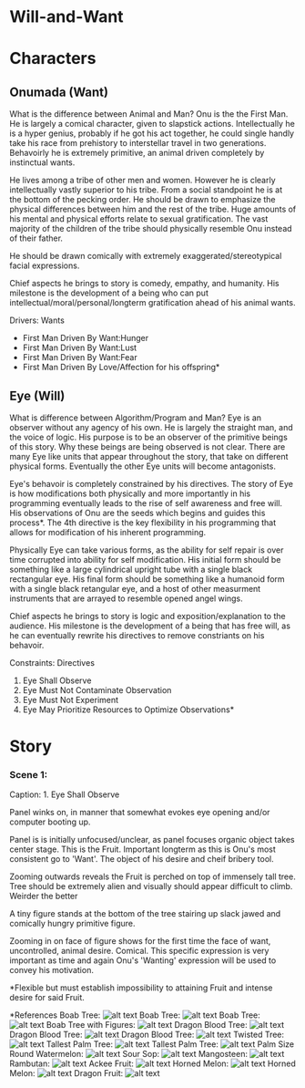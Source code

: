 # Will-and-Want

Characters
==========
Onumada (Want)
------------
What is the difference between Animal and Man?
Onu is the the First Man. He is largely a comical character, given to slapstick actions. Intellectually he is a hyper genius, probably if he got his act together, he could single handly take his race from prehistory to interstellar travel in two generations. Behavoirly he is extremely primitive, an animal driven completely by instinctual wants.  

He lives among a tribe of other men and women. However he is clearly intellectually vastly superior to his tribe. From a social standpoint he is at the bottom of the pecking order. He should be drawn to emphasize the physical differences between him and the rest of the tribe. Huge amounts of his mental and physical efforts relate to sexual gratification. The vast majority of the children of the tribe should physically resemble Onu instead of their father. 

He should be drawn comically with extremely exaggerated/stereotypical facial expressions. 

Chief aspects he brings to story is comedy, empathy, and humanity. His milestone is the development of a being who can put intellectual/moral/personal/longterm gratification ahead of his animal wants. 

Drivers: Wants
- First Man Driven By Want:Hunger
- First Man Driven By Want:Lust
- First Man Driven By Want:Fear
- First Man Driven By Love/Affection for his offspring*

Eye (Will)
--------
What is difference between Algorithm/Program and Man?
Eye is an observer without any agency of his own. He is largely the straight man, and the voice of logic. His purpose is to be an observer of the primitive beings of this story. Why these beings are being observed is not clear. There are many Eye like units that appear throughout the story, that take on different physical forms. Eventually the other Eye units will become antagonists. 

Eye's behavoir is completely constrained by his directives. The story of Eye is how modifications both physically and more importantly in his programming eventually leads to the rise of self awareness and free will. His observations of Onu are the seeds which begins and guides this process*. The 4th directive is the key flexibility in his programming that allows for modification of his inherent programming. 

Physically Eye can take various forms, as the ability for self repair is over time corrupted into ability for self modification. His initial form should be something like a large cylindrical upright tube with a single black rectangular eye. His final form should be something like a humanoid form with a single black retangular eye, and a host of other measurment instruments that are arrayed to resemble opened angel wings. 

Chief aspects he brings to story is logic and exposition/explanation to the audience. His milestone is the development of a being that has free will, as he can eventually rewrite his directives to remove constriants on his behavoir.

Constraints: Directives
1. Eye Shall Observe
2. Eye Must Not Contaminate Observation
3. Eye Must Not Experiment
4. Eye May Prioritize Resources to Optimize Observations*

Story
=====

### Scene 1:

Caption: 1. Eye Shall Observe

Panel winks on, in manner that somewhat evokes eye opening and/or computer booting up. 

Panel is is initially unfocused/unclear, as panel focuses organic object takes center stage. This is the Fruit. Important longterm as this is Onu's most consistent go to 'Want'. The object of his desire and cheif bribery tool. 

Zooming outwards reveals the Fruit is perched on top of immensely tall tree. Tree should be extremely alien and visually should appear difficult to climb. Weirder the better

A tiny figure stands at the bottom of the tree stairing up slack jawed and comically hungry primitive figure.

Zooming in on face of figure shows for the first time the face of want, uncontrolled, animal desire. Comical. This specific expression is very important as time and again Onu's 'Wanting' expression will be used to convey his motivation.

*Flexible but must establish impossibility to attaining Fruit and intense desire for said Fruit.

*References 
Boab Tree: 
![alt text](https://upload.wikimedia.org/wikipedia/commons/a/a8/Adansonia_grandidieri04.jpg "Boab Tree")
Boab Tree: 
![alt text](http://justfunfacts.com/wp-content/uploads/2017/06/baobab-trees.jpg "Boab Tree")
Boab Tree: 
![alt text](https://www.google.com/search?q=baobab+tree&safe=off&rlz=1C1GGRV_enUS771US771&source=lnms&tbm=isch&sa=X&ved=0ahUKEwjv78ORqOXXAhVJ3SYKHW7oBpkQ_AUICigB&biw=1536&bih=736#imgrc=745VVU7zt5ZCvM: "Boab Tree")
Boab Tree with Figures: 
![alt text](http://cdn1.arkive.org/media/08/086520D1-AD0B-4109-A165-55E01B521506/Presentation.Large/Avenue-of-Grandidiers-baobab-trees.jpg "Boab Tree")
Dragon Blood Tree: 
![alt text](https://i.ytimg.com/vi/F9oB_5w_6B4/maxresdefault.jpg "Dragon Blood Tree")
Dragon Blood Tree: 
![alt text](http://www.johnlund.com/Images/Dragon-Blood-Eagle.jpg "Dragon Blood Tree")
Dragon Blood Tree: 
![alt text](http://lh6.googleusercontent.com/-elexauzO_ag/TgZjTwVstaI/AAAAAAABfgk/OgakA5ASV6M/s720/w4rtqwedfqwdqwdqw.jpg "Dragon Blood Tree")
Twisted Tree: 
![alt text](http://lh5.googleusercontent.com/-iIqxEg5cPTQ/TgZjRN0G9mI/AAAAAAABfgI/09i4XfiWTI0/s720/34t234efewrfewfwef.jpg "Twisted Tree")
Tallest Palm Tree: 
![alt text](http://i.imgur.com/cgJYLYG.jpg "Twisted Tree")
Tallest Palm Tree: 
![alt text](http://lh3.ggpht.com/-eKMpz4nYJLo/UefYLWhiO7I/AAAAAAAAqdE/ppy-_6aYEWA/cocora-valley-62.jpg?imgmax=800 "Twisted Tree")
Palm Size Round Watermelon: 
![alt text](https://previews.123rf.com/images/usersam2007/usersam20071209/usersam2007120900024/15173406-Single-sweet-watermelon-isolated-on-white-background-Stock-Photo.jpg "Strange Fruit")
Sour Sop: 
![alt text](https://listverse.com/wp-content/uploads/2011/07/screen-shot-2011-07-08-at-8-13-22-am.jpg "Strange Fruit")
Mangosteen: 
![alt text](https://i0.wp.com/www.thisblogrules.com/wp-content/uploads/2014/10/Purple-mangosteen.jpg "Strange Fruit")
Rambutan: 
![alt text](http://wdy.h-cdn.co/assets/cm/15/09/768x516/54ebb8037d877_-_10-rambutan-xl.jpg "Strange Fruit")
Ackee Fruit: 
![alt text](http://ghk.h-cdn.co/assets/15/32/1600x800/gallery-1438970989-weird-fruit.jpg "Strange Fruit")
Horned Melon: 
![alt text](http://www.blufftontoday.com/sites/blufftontoday.com/files/styles/flexslider_enhanced/public/13289396.jpg?itok=9NILTTS7 "Strange Fruit")
Horned Melon: 
![alt text](http://blog.fairwaymarket.com/content/uploads/2011/09/HornedMelon.jpg "Strange Fruit")
Dragon Fruit: 
![alt text](https://images-na.ssl-images-amazon.com/images/I/71glW-5Mo%2BL._SX355_.jpg "Strange Fruit")